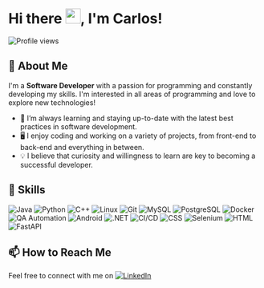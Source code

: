 # Hi there <img src="https://raw.githubusercontent.com/MartinHeinz/MartinHeinz/master/wave.gif" width="30px">, I'm Carlos! 

![Profile views](https://gpvc.arturio.dev/mateoscarlos)

## 🚀 About Me

I'm a **Software Developer** with a passion for programming and constantly developing my skills. I'm interested in all areas of programming and love to explore new technologies!

- 🌱 I’m always learning and staying up-to-date with the latest best practices in software development.
- 🖥️ I enjoy coding and working on a variety of projects, from front-end to back-end and everything in between.
- 💡 I believe that curiosity and willingness to learn are key to becoming a successful developer.

## 💼 Skills

<p>
  <img alt="Java" src="https://img.shields.io/badge/-Java-007396?style=flat-square&logo=java&logoColor=white" />
  <img alt="Python" src="https://img.shields.io/badge/-Python-3776AB?style=flat-square&logo=python&logoColor=white" />
  <img alt="C++" src="https://img.shields.io/badge/-C++-00599C?style=flat-square&logo=cplusplus&logoColor=white" />
  <img alt="Linux" src="https://img.shields.io/badge/-Linux-FCC624?style=flat-square&logo=linux&logoColor=black" />
  <img alt="Git" src="https://img.shields.io/badge/-Git-F05032?style=flat-square&logo=git&logoColor=white" />
  <img alt="MySQL" src="https://img.shields.io/badge/-MySQL-4479A1?style=flat-square&logo=mysql&logoColor=white" />
  <img alt="PostgreSQL" src="https://img.shields.io/badge/-PostgreSQL-336791?style=flat-square&logo=postgresql&logoColor=white" />
  <img alt="Docker" src="https://img.shields.io/badge/-Docker-2496ED?style=flat-square&logo=docker&logoColor=white" />
  <img alt="QA Automation" src="https://img.shields.io/badge/-QA_Automation-FFA07A?style=flat-square&logo=testing-library&logoColor=white" />
  <img alt="Android" src="https://img.shields.io/badge/-Android-3DDC84?style=flat-square&logo=android&logoColor=white" />
  <img alt=".NET" src="https://img.shields.io/badge/-.NET-512BD4?style=flat-square&logo=.net&logoColor=white" />
  <img alt="CI/CD" src="https://img.shields.io/badge/-CI%2FCD-FFF?style=flat-square&logo=jenkins&logoColor=black" />
  <img alt="CSS" src="https://img.shields.io/badge/-CSS3-1572B6?style=flat-square&logo=css3&logoColor=white" />
  <img alt="Selenium" src="https://img.shields.io/badge/-Selenium-43B02A?style=flat-square&logo=selenium&logoColor=white" />
  <img alt="HTML" src="https://img.shields.io/badge/-HTML5-E34F26?style=flat-square&logo=html5&logoColor=white" />
  <img alt="FastAPI" src="https://img.shields.io/badge/-FastAPI-009688?style=flat-square&logo=fastapi&logoColor=white" />
</p>


## 📫 How to Reach Me

Feel free to connect with me on [![LinkedIn](https://img.shields.io/badge/-LinkedIn-blue?style=flat-square&logo=Linkedin&logoColor=white&link=https://www.linkedin.com/in/mateoscarlos/)](https://www.linkedin.com/in/mateoscarlos/)
